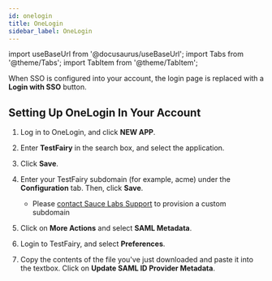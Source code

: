 ```yaml
---
id: onelogin
title: OneLogin
sidebar_label: OneLogin 
---
```


import useBaseUrl from '@docusaurus/useBaseUrl';
import Tabs from '@theme/Tabs';
import TabItem from '@theme/TabItem';

When SSO is configured into your account, the login page is replaced with a **Login with SSO** button.

## Setting Up OneLogin In Your Account

1. Log in to OneLogin, and click **NEW APP**.

1. Enter **TestFairy** in the search box, and select the application.

1. Click **Save**.

1. Enter your TestFairy subdomain (for example, acme) under the **Configuration** tab. Then, click **Save**.
    - Please [contact Sauce Labs Support](https://support.saucelabs.com/s/submit-a-request?language=en_US) to provision a custom subdomain 

1. Click on **More Actions** and select **SAML Metadata**.

1. Login to TestFairy, and select **Preferences**.

1. Copy the contents of the file you've just downloaded and paste it into the textbox. Click on **Update SAML ID Provider Metadata**.
